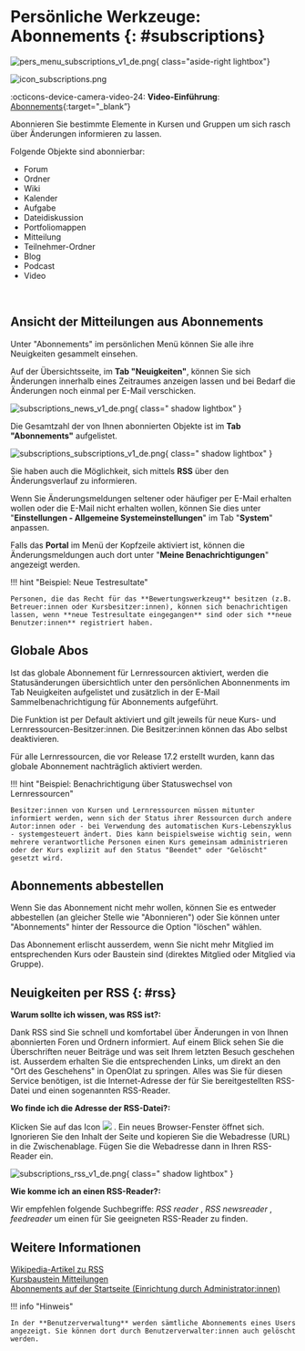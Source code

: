 # Persönliche Werkzeuge: Abonnements {: #subscriptions}

![pers_menu_subscriptions_v1_de.png](assets/pers_menu_subscriptions_v1_de.png){ class="aside-right lightbox"}

![icon_subscriptions.png](assets/icon_subscriptions.png)

:octicons-device-camera-video-24: **Video-Einführung**: [Abonnements](<https://www.youtube.com/embed/h9gOqt7TR7Q>){:target="_blank”}


Abonnieren Sie bestimmte Elemente in Kursen und Gruppen um sich rasch über Änderungen informieren zu lassen.

Folgende Objekte sind abonnierbar: 

  * Forum 
  * Ordner 
  * Wiki 
  * Kalender
  * Aufgabe
  * Dateidiskussion
  * Portfoliomappen
  * Mitteilung
  * Teilnehmer-Ordner
  * Blog
  * Podcast
  * Video 

<br>

## Ansicht der Mitteilungen aus Abonnements

Unter "Abonnements" im persönlichen Menü können Sie alle ihre Neuigkeiten gesammelt einsehen.

Auf der Übersichtsseite, im **Tab "Neuigkeiten"**, können Sie sich Änderungen innerhalb eines Zeitraumes anzeigen lassen und bei Bedarf die Änderungen noch einmal per E-Mail verschicken.

![subscriptions_news_v1_de.png](assets/subscriptions_news_v1_de.png){ class=" shadow lightbox" }

Die Gesamtzahl der von Ihnen abonnierten Objekte ist im **Tab "Abonnements"** aufgelistet.

![subscriptions_subscriptions_v1_de.png](assets/subscriptions_subscriptions_v1_de.png){ class=" shadow lightbox" }

Sie haben auch die Möglichkeit, sich mittels **RSS** über den Änderungsverlauf zu informieren.



Wenn Sie Änderungsmeldungen seltener oder häufiger per E-Mail erhalten wollen oder die E-Mail nicht erhalten wollen, können Sie dies unter "**Einstellungen - Allgemeine Systemeinstellungen**" im Tab "**System**" anpassen.

Falls das **Portal** im Menü der Kopfzeile aktiviert ist, können die Änderungsmeldungen auch dort unter "**Meine Benachrichtigungen**" angezeigt werden.

!!! hint "Beispiel: Neue Testresultate"

    Personen, die das Recht für das **Bewertungswerkzeug** besitzen (z.B. Betreuer:innen oder Kursbesitzer:innen), können sich benachrichtigen lassen, wenn **neue Testresultate eingegangen** sind oder sich **neue Benutzer:innen** registriert haben.



## Globale Abos

Ist das globale Abonnement für Lernressourcen aktiviert, werden die Statusänderungen übersichtlich unter den persönlichen Abonnenments im Tab Neuigkeiten aufgelistet und zusätzlich in der E-Mail Sammelbenachrichtigung für Abonnements aufgeführt.

Die Funktion ist per Default aktiviert und gilt jeweils für neue Kurs- und Lernressourcen-Besitzer:innen. Die Besitzer:innen können das Abo selbst deaktivieren.

Für alle Lernressourcen, die vor Release 17.2 erstellt wurden, kann das globale Abonnement nachträglich aktiviert werden.


!!! hint "Beispiel: Benachrichtigung über Statuswechsel von Lernressourcen"

    Besitzer:innen von Kursen und Lernressourcen müssen mitunter informiert werden, wenn sich der Status ihrer Ressourcen durch andere Autor:innen oder - bei Verwendung des automatischen Kurs-Lebenszyklus - systemgesteuert ändert. Dies kann beispielsweise wichtig sein, wenn mehrere verantwortliche Personen einen Kurs gemeinsam administrieren oder der Kurs explizit auf den Status "Beendet" oder "Gelöscht" gesetzt wird.



## Abonnements abbestellen

Wenn Sie das Abonnement nicht mehr wollen, können Sie es entweder abbestellen (an gleicher Stelle wie "Abonnieren") oder Sie können unter "Abonnements" hinter der Ressource die Option "löschen" wählen.

Das Abonnement erlischt ausserdem, wenn Sie nicht mehr Mitglied im entsprechenden Kurs oder Baustein sind (direktes Mitglied oder Mitglied via Gruppe).



## Neuigkeiten per RSS {: #rss}

**Warum sollte ich wissen, was RSS ist?:**

Dank RSS sind Sie schnell und komfortabel über Änderungen in von Ihnen
abonnierten Foren und Ordnern informiert. Auf einem Blick sehen Sie die
Überschriften neuer Beiträge und was seit Ihrem letzten Besuch geschehen ist.
Ausserdem erhalten Sie die entsprechenden Links, um direkt an den "Ort des
Geschehens" in OpenOlat zu springen. Alles was Sie für diesen Service
benötigen, ist die Internet-Adresse der für Sie bereitgestellten RSS-Datei und
einen sogenannten RSS-Reader.

 **Wo finde ich die Adresse der RSS-Datei?:**

Klicken Sie auf das Icon ![](assets/icon_rss_small.png) . Ein neues Browser-Fenster öffnet sich. Ignorieren Sie den Inhalt der Seite und kopieren Sie die Webadresse (URL) in die Zwischenablage. Fügen Sie die Webadresse dann in Ihren RSS-Reader ein.

![subscriptions_rss_v1_de.png](assets/subscriptions_rss_v1_de.png){ class=" shadow lightbox" }


 **Wie komme ich an einen RSS-Reader?:**

Wir empfehlen folgende Suchbegriffe: _RSS reader_ , _RSS newsreader_ ,
_feedreader_ um einen für Sie geeigneten RSS-Reader zu finden.


## Weitere Informationen

[Wikipedia-Artikel zu RSS](http://en.wikipedia.org/wiki/Rss_feed)<br>
[Kursbaustein Mitteilungen](../learningresources/Course_Element_Notifications.de.md)<br>
[Abonnements auf der Startseite (Einrichtung durch Administrator:innen)](../../manual_admin/administration/Landing_pages.de.md)


!!! info "Hinweis"

    In der **Benutzerverwaltung** werden sämtliche Abonnements eines Users angezeigt. Sie können dort durch Benutzerverwalter:innen auch gelöscht werden.


